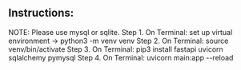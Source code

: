 ## Instructions:
NOTE: Please use mysql or sqlite.
Step 1. On Terminal: set up virtual environment -> python3 -m venv venv
Step 2. On Terminal: source venv/bin/activate
Step 3. On Terminal: pip3 install fastapi uvicorn sqlalchemy pymysql
Step 4. On Terminal: uvicorn main:app --reload